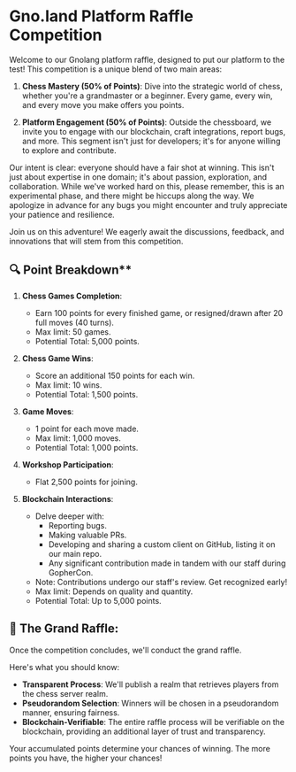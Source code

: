 # Gno.land Platform Raffle Competition

Welcome to our Gnolang platform raffle, designed to put our platform to the test!
This competition is a unique blend of two main areas:

1. **Chess Mastery (50% of Points)**:
Dive into the strategic world of chess, whether you're a grandmaster or a beginner.
Every game, every win, and every move you make offers you points.

3. **Platform Engagement (50% of Points)**:
Outside the chessboard, we invite you to engage with our blockchain, craft integrations, report bugs, and more.
This segment isn't just for developers; it's for anyone willing to explore and contribute.

Our intent is clear: everyone should have a fair shot at winning.
This isn't just about expertise in one domain; it's about passion, exploration, and collaboration.
While we've worked hard on this, please remember, this is an experimental phase, and there might be hiccups along the way.
We apologize in advance for any bugs you might encounter and truly appreciate your patience and resilience. 

Join us on this adventure! We eagerly await the discussions, feedback, and innovations that will stem from this competition.

## 🔍 Point Breakdown**

1. **Chess Games Completion**: 
   - Earn 100 points for every finished game, or resigned/drawn after 20 full moves (40 turns).
   - Max limit: 50 games.
   - Potential Total: 5,000 points.

2. **Chess Game Wins**: 
   - Score an additional 150 points for each win.
   - Max limit: 10 wins.
   - Potential Total: 1,500 points.

3. **Game Moves**: 
   - 1 point for each move made.
   - Max limit: 1,000 moves.
   - Potential Total: 1,000 points.

4. **Workshop Participation**: 
   - Flat 2,500 points for joining.

5. **Blockchain Interactions**: 
   - Delve deeper with:
      - Reporting bugs.
      - Making valuable PRs.
      - Developing and sharing a custom client on GitHub, listing it on our main repo.
      - Any significant contribution made in tandem with our staff during GopherCon.
   - Note: Contributions undergo our staff's review. Get recognized early!
   - Max limit: Depends on quality and quantity.
   - Potential Total: Up to 5,000 points.

## 🎉 The Grand Raffle:

Once the competition concludes, we'll conduct the grand raffle.

Here's what you should know:
- **Transparent Process**: We'll publish a realm that retrieves players from the chess server realm.  
- **Pseudorandom Selection**: Winners will be chosen in a pseudorandom manner, ensuring fairness.
- **Blockchain-Verifiable**: The entire raffle process will be verifiable on the blockchain, providing an additional layer of trust and transparency.

Your accumulated points determine your chances of winning.
The more points you have, the higher your chances!
